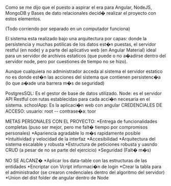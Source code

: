 Como se me dijo que el puesto a aspirar el era para Angular, NodeJS, MongoDB y Bases de dato relacionales
decid� realizar el proyecto con estos elementos.

(Todo corriendo por separado en un computador funciona)

El sistema esta realizado bajo una arquitectura por capas: donde la persistencia y muchas
potilicas de los datos est�n puestas, el servidor restful (en node) y a parte del aplicativo
web (en Angular Material) ideal para un servidor de archivos estaticos (que puede o no a�adirse
dentro del servidor node, pero por cuestiones de tiempo no se hizo).

Aunque cualquiera no administrador acceda al sistema el servidor estatico no es donde est�n las
acciones del sistema que contienen persistenc�a (lo que a�ade una barrera m�s de seguridad)

PostgresSQL: Es el gestor de base de datos utilizado.
Node: es el servidor API Restful con rutas establecidas para cada acci�n necesaria en el sistema.
schoolApp: Es la aplicaci�n web con angular CREDENCIALES DE ACCESO: usuario: root -- contrase�a: toor

METAS PERSONALES CON EL PROYECTO:
*Entrega de funcionalidades completas (puso ser mejor, pero me falt� tiempo por compromisos personales)
*Apariencia agradable lo m�s rapidamente posible
*Intuitividad y velocidad de la interfaz
*Accesibilidad
*Arquitectura del sistema escalable y robusta
*Estructura de peticiones robusta y uasndo CRUD (a pesar de no se parte del ejercicio)
*Seguridad (Falt� m�s)

NO SE ALCANZ�
*Aplicar los data-table con las estructuras de las entidades
*Encriptar con Vcript informaci�n de login
*Crear la tabla para el administrador (se crearon credenciales dentro del algoritmo del servidor)
*Union del dist folder de angular dentro de Node